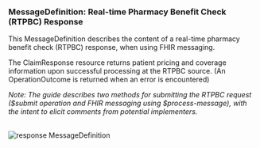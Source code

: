 <h3 id="messagedefinition-real-time-pharmacy-benefit-check-rtpbc-response">MessageDefinition: Real-time Pharmacy Benefit Check (RTPBC) Response</h3>
<p>This MessageDefinition describes the content of a real-time pharmacy benefit check (RTPBC) response, when using FHIR messaging.
<br></p>
<p>The ClaimResponse resource returns patient pricing and coverage information upon successful processing at the RTPBC source. (An OperationOutcome is returned when an error is encountered)
<br></p>
<p><em>Note: The guide describes two methods for submitting the RTPBC request ($submit operation and FHIR messaging using $process-message), with the intent to elicit comments from potential implementers.</em></p>
<br>

<div><img src="response-message-definition.png" alt="response MessageDefinition"></div>

<br/>